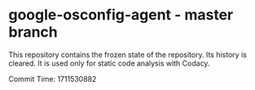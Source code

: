 # google-osconfig-agent - master branch

This repository contains the frozen state of the repository.
Its history is cleared. It is used only for static code
analysis with Codacy.

Commit Time: 1711530882